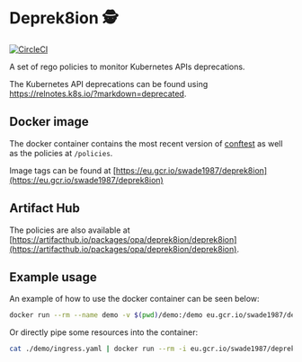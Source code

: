 # Deprek8ion 🕵️‍

[![CircleCI](https://circleci.com/gh/swade1987/deprek8ion.svg?style=svg)](https://circleci.com/gh/swade1987/deprek8ion)

A set of rego policies to monitor Kubernetes APIs deprecations.

The Kubernetes API deprecations can be found using <https://relnotes.k8s.io/?markdown=deprecated>.

## Docker image

The docker container contains the most recent version of [conftest](https://github.com/instrumenta/conftest) as well as the policies at `/policies`.

Image tags can be found at [https://eu.gcr.io/swade1987/deprek8ion](https://eu.gcr.io/swade1987/deprek8ion)

## Artifact Hub

The policies are also available at [https://artifacthub.io/packages/opa/deprek8ion/deprek8ion](https://artifacthub.io/packages/opa/deprek8ion/deprek8ion).

## Example usage

An example of how to use the docker container can be seen below:

```sh
docker run --rm --name demo -v $(pwd)/demo:/demo eu.gcr.io/swade1987/deprek8ion:1.1.17 /demo/ingress.yaml
```

Or directly pipe some resources into the container:

```sh
cat ./demo/ingress.yaml | docker run --rm -i eu.gcr.io/swade1987/deprek8ion:1.1.17 -
```

